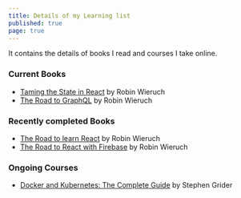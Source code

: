 ```yaml
---
title: Details of my Learning list
published: true
page: true
---
```


It contains the details of books I read and courses I take online.

### Current Books

- [Taming the State in React](https://roadtoreact.com/course-details?courseId=TAMING_THE_STATE) by Robin Wieruch
- [The Road to GraphQL](https://roadtoreact.com/course-details?courseId=THE_ROAD_TO_GRAPHQL) by Robin Wieruch

### Recently completed Books

- [The Road to learn React](https://roadtoreact.com/course-details?courseId=THE_ROAD_TO_LEARN_REACT) by Robin Wieruch
- [The Road to React with Firebase](https://roadtoreact.com/course-details?courseId=THE_ROAD_TO_REACT_WITH_FIREBASE) by Robin Wieruch

### Ongoing Courses

- [Docker and Kubernetes: The Complete Guide](https://www.udemy.com/docker-and-kubernetes-the-complete-guide/) by Stephen Grider
